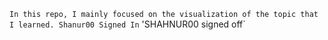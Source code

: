 `In this repo, I mainly focused on the visualization of the topic that I learned. Shanur00 Signed In`
'SHAHNUR00 signed off`
